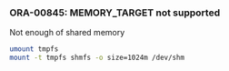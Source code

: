 ### ORA-00845: MEMORY_TARGET not supported
Not enough of shared memory
```bash
umount tmpfs
mount -t tmpfs shmfs -o size=1024m /dev/shm
```
